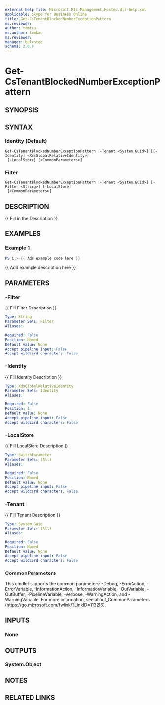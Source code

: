 ```yaml
---
external help file: Microsoft.Rtc.Management.Hosted.dll-help.xml 
applicable: Skype for Business Online 
title: Get-CsTenantBlockedNumberExceptionPattern 
ms.reviewer: 
author: tomtau
ms.author: tomkau
ms.reviewer:
manager: bulenteg
schema: 2.0.0
---
```


# Get-CsTenantBlockedNumberExceptionPattern

## SYNOPSIS

## SYNTAX

### Identity (Default)
```
Get-CsTenantBlockedNumberExceptionPattern [-Tenant <System.Guid>] [[-Identity] <XdsGlobalRelativeIdentity>]
 [-LocalStore] [<CommonParameters>]
```

### Filter
```
Get-CsTenantBlockedNumberExceptionPattern [-Tenant <System.Guid>] [-Filter <String>] [-LocalStore]
 [<CommonParameters>]
```

## DESCRIPTION
{{ Fill in the Description }}

## EXAMPLES

### Example 1
```powershell
PS C:> {{ Add example code here }}
```

{{ Add example description here }}

## PARAMETERS

### -Filter
{{ Fill Filter Description }}

```yaml
Type: String
Parameter Sets: Filter
Aliases:

Required: False
Position: Named
Default value: None
Accept pipeline input: False
Accept wildcard characters: False
```

### -Identity
{{ Fill Identity Description }}

```yaml
Type: XdsGlobalRelativeIdentity
Parameter Sets: Identity
Aliases:

Required: False
Position: 1
Default value: None
Accept pipeline input: False
Accept wildcard characters: False
```

### -LocalStore
{{ Fill LocalStore Description }}

```yaml
Type: SwitchParameter
Parameter Sets: (All)
Aliases:

Required: False
Position: Named
Default value: None
Accept pipeline input: False
Accept wildcard characters: False
```

### -Tenant
{{ Fill Tenant Description }}

```yaml
Type: System.Guid
Parameter Sets: (All)
Aliases:

Required: False
Position: Named
Default value: None
Accept pipeline input: False
Accept wildcard characters: False
```

### CommonParameters
This cmdlet supports the common parameters: -Debug, -ErrorAction, -ErrorVariable, -InformationAction, -InformationVariable, -OutVariable, -OutBuffer, -PipelineVariable, -Verbose, -WarningAction, and -WarningVariable. For more information, see about_CommonParameters (https://go.microsoft.com/fwlink/?LinkID=113216).

## INPUTS

### None

## OUTPUTS

### System.Object
## NOTES

## RELATED LINKS
